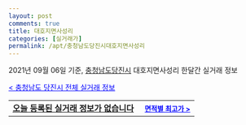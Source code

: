 ```yaml
---
layout: post
comments: true
title: 대호지면사성리
categories: [실거래가]
permalink: /apt/충청남도당진시대호지면사성리
---
```


2021년 09월 06일 기준, <a href="/apt/충청남도당진시">충청남도당진시</a> 대호지면사성리 한달간 실거래 정보

<a style="color: blue;" href="/apt/충청남도당진시">< 충청남도 당진시 전체 실거래 정보</a>
<!---- start ---->
<table>
  <tr>
    <td colspan="4" style="font-weight: bold;"><a href="/apt/충청남도당진시대호지면사성리{name_without_space}">오늘 등록된 실거래 정보가 없습니다</a> &nbsp;&nbsp;&nbsp; <a style="color: blue; font-size: smaller;" href="/apt/충청남도당진시대호지면사성리{name_without_space}">면적별 최고가 ></a></td>
  </tr>
    
</table>
<!---- end ---->
    